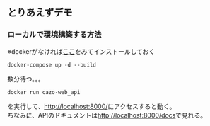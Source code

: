 ## とりあえずデモ

### ローカルで環境構築する方法
※dockerがなければ[ここ](https://docs.docker.com/engine/install/)をみてインストールしておく
```
docker-compose up -d --build
```
数分待つ。。。
```
docker run cazo-web_api
```
を実行して、[http://localhost:8000/](http://localhost:8000/)にアクセスすると動く。  
ちなみに、APIのドキュメントは[http://localhost:8000/docs](http://localhost:8000/docs)で見れる。
